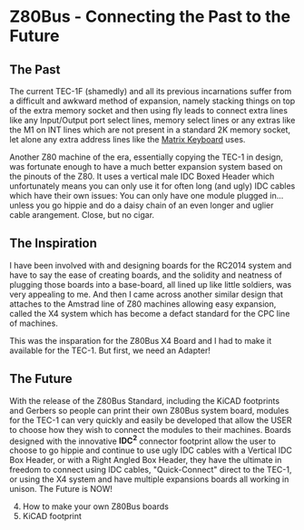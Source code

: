 # Z80Bus - Connecting the Past to the Future
## The Past
The current TEC-1F (shamedly) and all its previous incarnations suffer from a difficult and awkward method of expansion, 
namely stacking things on top of the extra memory socket and then using fly leads to connect extra lines like
any Input/Output port select lines, memory select lines or any extras like the M1 on INT lines which are not 
present in a standard 2K memory socket, let alone any extra address lines like the [Matrix Keyboard](https://github.com/Gonzo-XIII/TEC-1_Hardware/tree/master/Matrix_Keyboard) uses.

Another Z80 machine of the era, essentially copying the TEC-1 in design, was fortunate enough to have a much better expansion system
based on the pinouts of the Z80. It uses a vertical male IDC Boxed Header which unfortunately means you can only use it for often long (and ugly)
IDC cables which have their own issues: You can only have one module plugged in... unless you go hippie and do a daisy chain of an
even longer and uglier cable arangement. Close, but no cigar.

## The Inspiration
I have been involved with and designing boards for the RC2014 system and have to say the ease of creating boards, and the solidity
and neatness of plugging those boards into a base-board, all lined up like little soldiers, was very appealing to me. And then I came across
another similar design that attaches to the Amstrad line of Z80 machines allowing easy expansion, called the X4 system which has become
a defact standard for the CPC line of machines.

This was the insparation for the Z80Bus X4 Board and I had to make it available for the TEC-1. But first, we need an Adapter!

## The Future
With the release of the Z80Bus Standard, including the KiCAD footprints and Gerbers so people can print their own Z80Bus system board,
modules for the TEC-1 can very quickly and easily be developed that allow the USER to choose how they wish to connect the modules to
their machines. Boards designed with the innovative <b>IDC<sup>2</sup></b> connector footprint allow the user to choose to go hippie
and continue to use ugly IDC cables with a Vertical IDC Box Header, or with a Right Angled Box Header, they have the ultimate in freedom
to connect using IDC cables, "Quick-Connect" direct to the TEC-1, or using the X4 system and have multiple expansions boards
all working in unison. The Future is NOW!


4. How to make your own Z80Bus boards
5. KiCAD footprint
